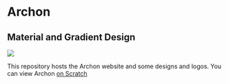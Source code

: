 # Archon
## Material and Gradient Design

<img src = "https://img.shields.io/static/v1.svg?label=status&message=designing&color=blue">

This repository hosts the Archon website and some designs and logos.  You can view Archon [on Scratch](https://scratch.mit.edu/users/-archon-)
